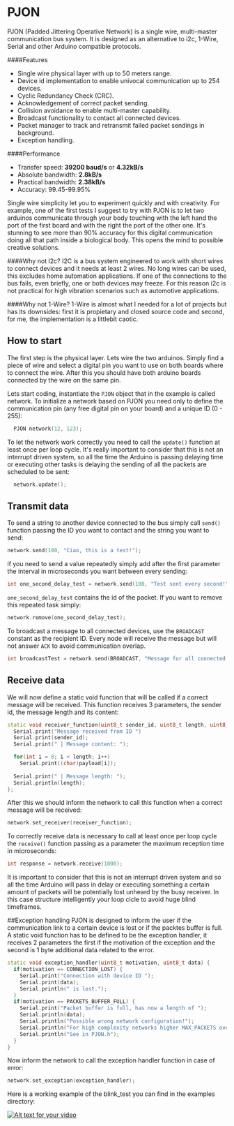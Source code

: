 PJON 
==== 
 
PJON (Padded Jittering Operative Network) is a single wire, multi-master communication bus system. It is designed as an alternative to i2c, 1-Wire, Serial and other Arduino compatible protocols. 

####Features
- Single wire physical layer with up to 50 meters range.
- Device id implementation to enable univocal communication up to 254 devices.  
- Cyclic Redundancy Check (CRC).
- Acknowledgement of correct packet sending. 
- Collision avoidance to enable multi-master capability.
- Broadcast functionality to contact all connected devices.
- Packet manager to track and retransmit failed packet sendings in background.
- Exception handling.

####Performance
- Transfer speed: **39200 baud/s** or **4.32kB/s** 
- Absolute bandwidth: **2.8kB/s** 
- Practical bandwidth: **2.38kB/s**
- Accuracy: 99.45-99.95% 

Single wire simplicity let you to experiment quickly and with creativity. For example, one of the first tests I suggest to try with PJON is to let two arduinos communicate through your body touching with the left hand the port of the first board and with the right the port of the other one. It's stunning to see more than 90% accuracy for this digital communication doing all that path inside a biological body. This opens the mind to possible creative solutions.

####Why not I2c?
I2C is a bus system engineered to work with short wires to connect devices and it needs at least 2 wires. No long wires can be used, this excludes home automation applications. If one of the connections to the bus fails, even briefly, one or both devices may freeze. For this reason i2c is not practical for high vibration scenarios such as automotive applications.

####Why not 1-Wire?
1-Wire is almost what I needed for a lot of projects but has its downsides: first it is propietary and closed source code and second, for me, the implementation is a littlebit caotic.

## How to start
The first step is the physical layer. Lets wire the two arduinos. Simply find a piece of wire and select a digital pin you want to use on both boards where to connect the wire. After this you should have both arduino boards connected by the wire on the same pin.

Lets start coding, instantiate the `PJON` object that in the example is called network. To initialize a network based on PJON you need only to define the communication pin (any free digital pin on your board) and a unique ID (0 - 255):

```cpp  
  PJON network(12, 123); 
```


To let the network work correctly you need to call the `update()` function at least once per loop cycle. It's really important to consider that this is not an interrupt driven system, so all the time the Arduino is passing delaying time or executing other tasks is delaying the sending of all the packets are scheduled to be sent:

```cpp  
  network.update(); 
```

## Transmit data
To send a string to another device connected to the bus simply call `send()` function passing the ID you want to contact and the string you want to send:

```cpp
network.send(100, "Ciao, this is a test!");
```

if you need to send a value repeatedly simply add after the first parameter the interval in microseconds you want between every sending:

```cpp
int one_second_delay_test = network.send(100, "Test sent every second!", 1000000);
```

`one_second_delay_test` contains the id of the packet. 
If you want to remove this repeated task simply:

```cpp
network.remove(one_second_delay_test);
```

To broadcast a message to all connected devices, use the `BROADCAST` constant as the recipient ID. Every node will receive the message but will not answer `ACK` to avoid communication overlap.

```cpp
int broadcastTest = network.send(BROADCAST, "Message for all connected devices.");
```

## Receive data
We will now define a static void function that will be called if a correct message will be received. This function receives 3 parameters, the sender id, the message length and its content:

```cpp
static void receiver_function(uint8_t sender_id, uint8_t length, uint8_t *payload) {
  Serial.print("Message received from ID ")
  Serial.print(sender_id);
  Serial.print(" | Message content: ");

  for(int i = 0; i < length; i++) 
    Serial.print((char)payload[i]);
  
  Serial.print(" | Message length: ");
  Serial.println(length);
};
```

After this we should inform the network to call this function when a correct message will be received:

```cpp
network.set_receiver(receiver_function);
```

To correctly receive data is necessary to call at least once per loop cycle the `receive()` function passing as a parameter the maximum reception time in microseconds:
```cpp
int response = network.receive(1000);
```

It is important to consider that this is not an interrupt driven system and so all the time Arduino will pass in delay or executing something a certain amount of packets will be potentially lost unheard by the busy receiver. In this case structure intelligently your loop cicle to avoid huge blind timeframes.


##Exception handling
PJON is designed to inform the user if the communication link to a certain device is lost or if the packtes buffer is full. A static void function has to be defined to be the exception handler, it receives 2 parameters the first if the motivation of the exception and the second is 1 byte additional data related to the error.

```cpp
static void exception_handler(uint8_t motivation, uint8_t data) {
  if(motivation == CONNECTION_LOST) {
    Serial.print("Connection with device ID ");
    Serial.print(data);
    Serial.println(" is lost.");
  }
  if(motivation == PACKETS_BUFFER_FULL) {
    Serial.print("Packet buffer is full, has now a length of ");
    Serial.println(data);
    Serial.println("Possible wrong network configuration!");
    Serial.println("For high complexity networks higher MAX_PACKETS over 10.");
    Serial.println("See in PJON.h");
  }
}
```


Now inform the network to call the exception handler function in case of error:
```cpp
network.set_exception(exception_handler);
```

Here is a working example of the blink_test you can find in the examples directory:

[![Alt text for your video](http://img.youtube.com/vi/JesqJ9_WJJs/0.jpg)](http://www.youtube.com/watch?v=JesqJ9_WJJs)

